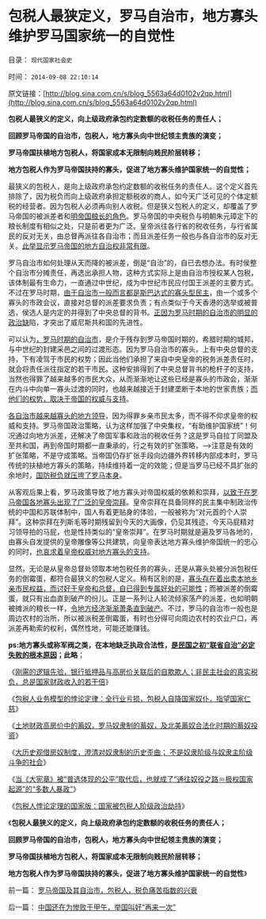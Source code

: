# 包税人最狭定义，罗马自治市，地方寡头维护罗马国家统一的自觉性

目录： `现代国家社会史` 

时间： `2014-09-08 22:10:14` 

原文链接：[http://blog.sina.com.cn/s/blog_5563a64d0102v2qp.html](http://blog.sina.com.cn/s/blog_5563a64d0102v2qp.html)

**包税人最狭义的定义，向上级政府承包约定数额的收税任务的责任人；**

**回顾罗马帝国的自治市，包税人，地方寡头向中世纪领主贵族的演变；**

**罗马帝国扶植地方包税人，将国家成本无限制向贱民阶层转移；**

**地方包税人作为罗马帝国扶持的寡头，促进了地方寡头维护国家统一的自觉性；**



最狭义的包税人，是向上级政府承包约定数额的收税任务的责任人。这个定义首先排除了，因为税负而向上级政府承担定额税收的商人，如今天广泛可见的个体定额税的经营者。因为包税人必须再向别人收税。但是狭义包税人的定义，却覆盖了罗马帝国的被派差者和[明帝国粮长的角色](../../../2013/12/7/明朝皇帝对国家和财税的影响，如万历皇帝.md)。罗马帝国的中央税负与明朝朱元璋定下的粮长制度有相似之处，只是前者更为广泛。皇帝派往各行省的税收任务，与行省属民的反对无关，由总督再派往各自治市；而且派差任务一般也与各自治市的反对无关。[此举显示罗马帝国的地方自治权非常有限](../../../2014/8/11/推进香港的自治权，揭穿民粹公知革命党的血酬左棍真面目.md)。

罗马自治市如何处理从天而降的被派差，倒是“自治”的，自已去想办法。有时侯整个自治市分摊责任，再选出承担人物，这种方式实际上是由自治市授权某人包税，该体制最有生命力，一直通过中世纪，成为中世纪市民应付国王派差的主要方式。不过在罗马时期，[由于自治市一般而言都是斯巴达式的寡头型民主](../../../2013/3/13/罗马，斯巴达，迦太基，叙拉古，塔兰托，雅典等的比较政治.md)，由一个或多个寡头的市政会议，直接对总督的派差要求负责；有点类似于今天香港的选举或被普选，侯选人是内定的并得到了中央总督的背书。[正因为罗马时期的自治市的明显的政治缺](../../../2014/2/21/为什么晚清社区自治，和民国联省自治，都注定不能成功？.md)陷，才突出了威尼斯共和国的先进性。

可以认为[，罗马时期的自治市](../../../2012/9/20/罗马帝国不同于其他任何帝国之处.md)，是介于残存到罗马帝国时期的，希腊时期的城邦，与中世纪的封建采邑之间的过渡形态。因为罗马自治市的寡头，上有中央总督的支持，下有凌驾于市民的权势；因此当他们承担了来自中央皇帝的税务派差责任时，就会将责任派往指定的若干市民。这种安排得到了中央总督背书的枪杆子的支持，当然也得罪了越来越多的市民大众，从而渐渐地让这些已经是寡头的市政会，渐渐在内斗中向单一寡头过渡的同时，也越来越接近于封建垄断于本地的世家贵族；[而他们的权势，取决于帝国的权威与支持](../../../2010/11/7/分封割据不是分治;罗马帝国在“救亡”中加速崩溃；.md)。

[各自治市越来越寡头的地方领导](../../../2012/9/20/没有城市自治权的Citizen仅指臣民.md)，因为得罪乡亲市民太多，而不得不仰求皇帝的权威和支持。罗马帝国政治策略，认为这样加强了中央集权，“有助维护国家统”！何况通过向地方派差，还解决了帝国军事和政治的税收任务？这是罗马自拉丁同盟及至共和国，再到帝国时期都一直秉承的，行之有效的扩张策略，——>注意是有效的扩张策略，不是守成策略。当帝国仍存扩张手段向边疆外界转移内部成本时，罗马传统的扶植地方寡头的策略，持续维持着一定的效能；但是当罗马已经不具扩张的余地时，[国防税负就压垮了罗马本身](../../../2011/10/19/罗马亡于爱国主义，美国可能亡于“向弱者倾斜”.md)。

从客观后果上看，罗马政策导致了地方寡头对帝国权威的依赖和崇拜，[以致于在罗马帝国各地寡头出现了广泛的皇帝崇拜](../../../2014/4/5/从“君主至上”到“司法至上”的政治进化，及亚里士多德《政治学》.md)。皇帝崇拜在具备同样的民主集中制政治传统的中国和苏联体制中，国人有着更贴身的体验，一般被称为“对元首的个人崇拜”。这种崇拜在列斯毛等时期残留到今天的大画像，仍见其残迹，今天马屁精对习领导拍的马屁，也是性持类似的“皇帝崇拜”。在罗马时期就是遍及罗马各地的，由寡头自发提供的皇帝雕像等公共建筑，向皇帝表达地方寡头维护帝国统一的忠心的同时，[也哀求着皇帝权威对地方寡头的支持](../../../2009/9/10/军阀割据不是地方民主自治.md)。

显然，无论是从皇帝总督处领取本地包税任务的寡头，还是从寡头处被分派包税任务的倒霉蛋，都符合最狭义的包税人定义。稍有区别的是，[寡头存在着出卖本地乡亲市民权益，而讨好于皇帝和总督，自已得到专属好处的可能性](../../../2014/9/7/包税人悖论定理的国家版：国家被包税人阶级政治劫持.md)；而被派差的倒霉蛋，就只有出血直到破产的份儿。正是一系列让人轮流倾家荡产的派差，也如明朝被摊派的粮长一样，[令地方经济渐渐萧条直到破产](../../../2010/9/1/被军费压垮的罗马帝国;民族主义的经济政治动机.md)。不过，罗马的自治市一般也是周边农村的治所，所以被派税差倒霉蛋，有时也分得可向周边农村的农业户口，再派差再勒索的权利，偶然性地，可能还能赚钱。

**ps:地方寡头或称军阀之类，在本地缺乏执政合法性，[是民国之初“联省自治”必定失败的根本原因](../../../2011/1/10/“联省自治”军阀混战必定导致中央集权.md)；此略**；

《[刚需的逻辑先验，银行抵押品与高房价关联后的自欺欺人；非民主社会的真实税负，总是国家财政收入的若干倍](../../../2014/9/1/刚需的逻辑先验，银行抵押品的自欺欺人，N套房的通同作弊.md)》

《[包税人业务模型的悖论定律：全行业亏损，包税人自降国家奴仆，指望国家仁慈](../../../2014/9/3/N套房的炒家的罪与否，包税人业务模型的悖论定律.md)》

《[土地财政高房价中的蓄奴，罗马奴隶制的蓄奴，及北美蓄奴合法化时期的蓄奴投资](../../../2014/9/4/土地财政高房价中的购房者，不是房奴，就是蓄奴；.md)》

《[大历史观借房奴制度，澄清对奴隶制的历史歪曲；
不是奴隶阶级与奴隶主阶级斗争的社会](../../../2014/9/5/借房奴制度，澄清对奴隶制的历史歪曲，理解奴隶社会的真实.md)》

《[当《大宪章》被“普选体现的公平”取代后，也就成了“通往奴役之路＝极权国家起源”的“多数人暴政”](../../../2014/9/6/民主从根本上，不是“公民普选决定国家大事”.md)》

《[包税人悖论定理的国家版：国家被包税人阶级政治劫持](../../../2014/9/7/包税人悖论定理的国家版：国家被包税人阶级政治劫持.md)》

《**包税人最狭义的定义，向上级政府承包约定数额的收税任务的责任人；**

**回顾罗马帝国的自治市，包税人，地方寡头向中世纪领主贵族的演变；**

**罗马帝国扶植地方包税人，将国家成本无限制向贱民阶层转移；**

**地方包税人作为罗马帝国扶持的寡头，促进了地方寡头维护国家统一的自觉性**》

前一篇： [罗马帝国及其自治市，包税人，税负痛苦指数的兴衰](../../../2014/9/9/罗马帝国及其自治市，包税人，税负痛苦指数的兴衰.md)

后一篇： [中国还在为惨败于甲午，举国叫好“再来一次”](../../../2014/9/3/中国还在为惨败于甲午，举国叫好“再来一次”.md)

